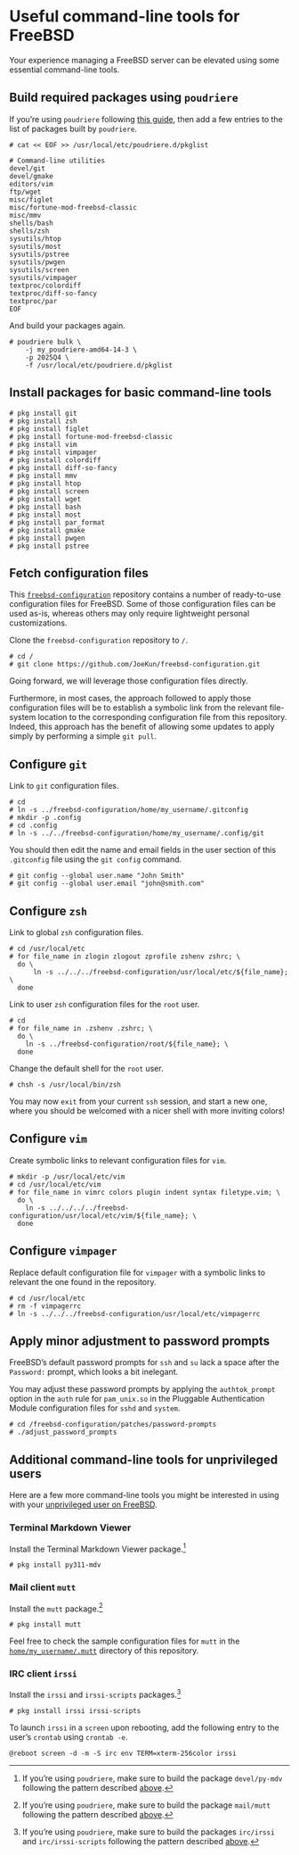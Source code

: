 # Useful command-line tools for FreeBSD

Your experience managing a FreeBSD server can be elevated using some essential command-line tools.

## Build required packages using `poudriere`

If you’re using `poudriere` following [this guide](freebsd-poudriere.md), then add a few entries to the list of packages built by `poudriere`.

```console
# cat << EOF >> /usr/local/etc/poudriere.d/pkglist

# Command-line utilities
devel/git
devel/gmake
editors/vim
ftp/wget
misc/figlet
misc/fortune-mod-freebsd-classic
misc/mmv
shells/bash
shells/zsh
sysutils/htop
sysutils/most
sysutils/pstree
sysutils/pwgen
sysutils/screen
sysutils/vimpager
textproc/colordiff
textproc/diff-so-fancy
textproc/par
EOF
```

And build your packages again.

```console
# poudriere bulk \
    -j my_poudriere-amd64-14-3 \
    -p 2025Q4 \
    -f /usr/local/etc/poudriere.d/pkglist
```


## Install packages for basic command-line tools

```console
# pkg install git
# pkg install zsh
# pkg install figlet
# pkg install fortune-mod-freebsd-classic
# pkg install vim
# pkg install vimpager
# pkg install colordiff
# pkg install diff-so-fancy
# pkg install mmv
# pkg install htop
# pkg install screen
# pkg install wget
# pkg install bash
# pkg install most
# pkg install par_format
# pkg install gmake
# pkg install pwgen
# pkg install pstree
```


## Fetch configuration files

This [`freebsd-configuration`](https://github.com/JoeKun/freebsd-configuration) repository contains a number of ready-to-use configuration files for FreeBSD. Some of those configuration files can be used as-is, whereas others may only require lightweight personal customizations.

Clone the `freebsd-configuration` repository to `/`.

```console
# cd /
# git clone https://github.com/JoeKun/freebsd-configuration.git
```

Going forward, we will leverage those configuration files directly.

Furthermore, in most cases, the approach followed to apply those configuration files will be to establish a symbolic link from the relevant file-system location to the corresponding configuration file from this repository. Indeed, this approach has the benefit of allowing some updates to apply simply by performing a simple `git pull`.


## Configure `git`

Link to `git` configuration files.

```console
# cd
# ln -s ../freebsd-configuration/home/my_username/.gitconfig
# mkdir -p .config
# cd .config
# ln -s ../../freebsd-configuration/home/my_username/.config/git
```

You should then edit the name and email fields in the user section of this `.gitconfig` file using the `git config` command.

```console
# git config --global user.name "John Smith"
# git config --global user.email "john@smith.com"
```


## Configure `zsh`

Link to global `zsh` configuration files.

```console
# cd /usr/local/etc
# for file_name in zlogin zlogout zprofile zshenv zshrc; \
  do \
      ln -s ../../../freebsd-configuration/usr/local/etc/${file_name}; \
  done
```

Link to user `zsh` configuration files for the `root` user.

```console
# cd
# for file_name in .zshenv .zshrc; \
  do \
    ln -s ../freebsd-configuration/root/${file_name}; \
  done
```

Change the default shell for the `root` user.

```console
# chsh -s /usr/local/bin/zsh
```

You may now `exit` from your current `ssh` session, and start a new one, where you should be welcomed with a nicer shell with more inviting colors!


## Configure `vim`

Create symbolic links to relevant configuration files for `vim`.

```console
# mkdir -p /usr/local/etc/vim
# cd /usr/local/etc/vim
# for file_name in vimrc colors plugin indent syntax filetype.vim; \
  do \
    ln -s ../../../../freebsd-configuration/usr/local/etc/vim/${file_name}; \
  done
```


## Configure `vimpager`

Replace default configuration file for `vimpager` with a symbolic links to relevant the one found in the repository.

```console
# cd /usr/local/etc
# rm -f vimpagerrc
# ln -s ../../../freebsd-configuration/usr/local/etc/vimpagerrc
```


## Apply minor adjustment to password prompts

FreeBSD’s default password prompts for `ssh` and `su` lack a space after the `Password:` prompt, which looks a bit inelegant.

You may adjust these password prompts by applying the `authtok_prompt` option in the `auth` rule for `pam_unix.so` in the Pluggable Authentication Module configuration files for `sshd` and `system`.

```console
# cd /freebsd-configuration/patches/password-prompts
# ./adjust_password_prompts
```


## Additional command-line tools for unprivileged users

Here are a few more command-line tools you might be interested in using with your [unprivileged user on FreeBSD](freebsd-unprivileged-user.md).

### Terminal Markdown Viewer

Install the Terminal Markdown Viewer package.[^1]

[^1]: If you’re using `poudriere`, make sure to build the package `devel/py-mdv` following the pattern described [above](#build-required-packages-using-poudriere).

```console
# pkg install py311-mdv
```

### Mail client `mutt`

Install the `mutt` package.[^2]

[^2]: If you’re using `poudriere`, make sure to build the package `mail/mutt` following the pattern described [above](#build-required-packages-using-poudriere).

```console
# pkg install mutt
```

Feel free to check the sample configuration files for `mutt` in the [`home/my_username/.mutt`](https://github.com/JoeKun/freebsd-configuration/tree/main/home/my_username/.mutt) directory of this repository.

### IRC client `irssi`

Install the `irssi` and `irssi-scripts` packages.[^3]

[^3]: If you’re using `poudriere`, make sure to build the packages `irc/irssi` and `irc/irssi-scripts` following the pattern described [above](#build-required-packages-using-poudriere).

```console
# pkg install irssi irssi-scripts
```

To launch `irssi` in a `screen` upon rebooting, add the following entry to the user’s `crontab` using `crontab -e`.

```
@reboot screen -d -m -S irc env TERM=xterm-256color irssi
```